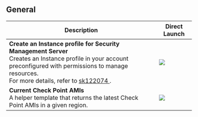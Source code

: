 ## General

<table>
    <thead>
        <tr>
            <th>Description</th>
            <th>Direct Launch</th>
        </tr>
    </thead>
    <tbody>
        <tr>
            <td>
                <b>Create an Instance profile for Security Management Server</b><br/>
                Creates an Instance profile in your account preconfigured with permissions to manage resources.<br/>    
                For more details, refer to <a href="https://supportcenter.checkpoint.com/supportcenter/portal?eventSubmit_doGoviewsolutiondetails=&solutionid=sk122074">sk122074 </a>.
            </td>
            <td><a href="https://console.aws.amazon.com/cloudformation/home#/stacks/create/review?templateURL=https://cgi-cfts.s3.amazonaws.com/iam/cme-iam-role.yaml&stackName=Check-Point-Instance-profile"><img src="../../images/launch.png"></a></td>
        </tr>
        <tr>
            <td>
                <b>Current Check Point AMIs</b> <br/>
                A helper template that returns the latest Check Point AMIs in a given region.
            </td>
            <td><a href="https://console.aws.amazon.com/cloudformation/home#/stacks/create/review?templateURL=https://cgi-cfts.s3.amazonaws.com/utils/amis.yaml&stackName=Check-Point-AMIs"><img src="../../images/launch.png"></a></td>
        </tr>
    </tbody>
</table>
<br/>
<br/>
